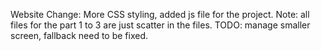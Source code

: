 Website Change: More CSS styling, added js file for the project. 
Note: all files for the part 1 to 3 are just scatter in the files. 
TODO: manage smaller screen, fallback need to be fixed. 